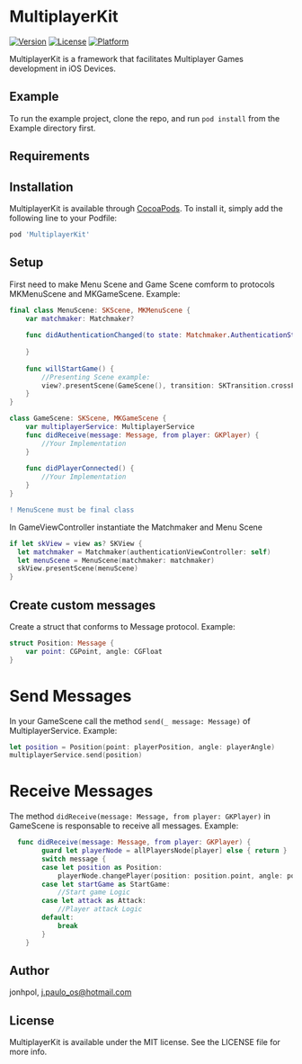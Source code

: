 # MultiplayerKit

[![Version](https://img.shields.io/cocoapods/v/MultiplayerKit.svg?style=flat)](https://cocoapods.org/pods/MultiplayerKit)
[![License](https://img.shields.io/cocoapods/l/MultiplayerKit.svg?style=flat)](https://cocoapods.org/pods/MultiplayerKit)
[![Platform](https://img.shields.io/cocoapods/p/MultiplayerKit.svg?style=flat)](https://cocoapods.org/pods/MultiplayerKit)

MultiplayerKit is a framework that facilitates Multiplayer Games development in iOS Devices.

## Example

To run the example project, clone the repo, and run `pod install` from the Example directory first.

## Requirements

## Installation

MultiplayerKit is available through [CocoaPods](https://cocoapods.org). To install
it, simply add the following line to your Podfile:

```ruby
pod 'MultiplayerKit'
```
## Setup
First need to make Menu Scene and Game Scene comform to protocols MKMenuScene and MKGameScene. Example:

```swift
final class MenuScene: SKScene, MKMenuScene {
    var matchmaker: Matchmaker?
    
    func didAuthenticationChanged(to state: Matchmaker.AuthenticationState) {
        
    }
    
    func willStartGame() {
        //Presenting Scene example:
        view?.presentScene(GameScene(), transition: SKTransition.crossFade(withDuration: 1.0))
    }
}

class GameScene: SKScene, MKGameScene {
    var multiplayerService: MultiplayerService 
    func didReceive(message: Message, from player: GKPlayer) {
        //Your Implementation
    }
    
    func didPlayerConnected() {
        //Your Implementation
    }
}
```
```diff
! MenuScene must be final class
```

In GameViewController instantiate the Matchmaker and Menu Scene

```swift
if let skView = view as? SKView {
  let matchmaker = Matchmaker(authenticationViewController: self)
  let menuScene = MenuScene(matchmaker: matchmaker)
  skView.presentScene(menuScene)
}
```

## Create custom messages

Create a struct that conforms to Message protocol. Example:

```swift
struct Position: Message {
    var point: CGPoint, angle: CGFloat
}
```

# Send Messages

In your GameScene call the method `send(_ message: Message)` of MultiplayerService. Example:

```swift
let position = Position(point: playerPosition, angle: playerAngle)
multiplayerService.send(position)
```

# Receive Messages

The method `didReceive(message: Message, from player: GKPlayer)` in GameScene is responsable to receive all messages. Example:

```swift
  func didReceive(message: Message, from player: GKPlayer) {
        guard let playerNode = allPlayersNode[player] else { return }
        switch message {
        case let position as Position:
            playerNode.changePlayer(position: position.point, angle: position.angle)
        case let startGame as StartGame:
            //Start game Logic
        case let attack as Attack:
            //Player attack Logic
        default:
            break
        }
    }
```

## Author

jonhpol, j.paulo_os@hotmail.com

## License

MultiplayerKit is available under the MIT license. See the LICENSE file for more info.
